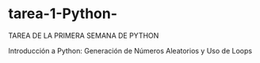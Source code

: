 # tarea-1-Python-
TAREA DE LA PRIMERA SEMANA DE PYTHON

Introducción a Python: Generación de Números Aleatorios y Uso de Loops
